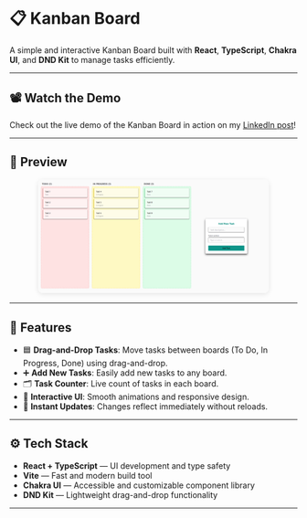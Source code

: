 # 📋 Kanban Board

A simple and interactive Kanban Board built with **React**, **TypeScript**, **Chakra UI**, and **DND Kit** to manage tasks efficiently.

---

## 📽️ Watch the Demo

Check out the live demo of the Kanban Board in action on my [LinkedIn post](https://www.linkedin.com/feed/update/urn:li:activity:7353271667952861184/)!

---

## 📸 Preview

<div align="center">
  <img src="./public/Screencaptur.png" alt="Kanban Board" width="80%" style="border-radius: 8px; box-shadow: 0 2px 8px rgba(0,0,0,0.1);" />
</div>

---

## 🚀 Features

- 🟦 **Drag-and-Drop Tasks**: Move tasks between boards (To Do, In Progress, Done) using drag-and-drop.
- ➕ **Add New Tasks**: Easily add new tasks to any board.
- 🗂️ **Task Counter**: Live count of tasks in each board.
- 🎯 **Interactive UI**: Smooth animations and responsive design.
- 🔄 **Instant Updates**: Changes reflect immediately without reloads.

---

## ⚙️ Tech Stack

- **React + TypeScript** — UI development and type safety  
- **Vite** — Fast and modern build tool  
- **Chakra UI** — Accessible and customizable component library  
- **DND Kit** — Lightweight drag-and-drop functionality

---
